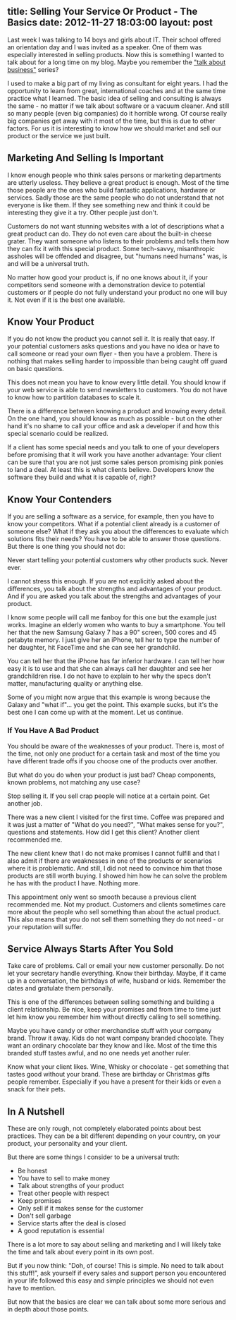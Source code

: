title: Selling Your Service Or Product - The Basics
date: 2012-11-27 18:03:00
layout: post
---
Last week I was talking to 14 boys and girls about IT. Their school offered an orientation day and I was invited as a speaker. One of them was especially interested in selling products. Now this is something I wanted to talk about for a long time on my blog. Maybe you remember the ["talk about business"][tab] series?
<!--MORE-->

I used to make a big part of my living as consultant for eight years. I had the opportunity to learn from great, international coaches and at the same time practice what I learned. The basic idea of selling and consulting is always the same - no matter if we talk about software or a vacuum cleaner. And still so many people (even big companies) do it horrible wrong. Of course really big companies get away with it most of the time, but this is due to other factors. For us it is interesting to know how we should market and sell our product or the service we just built.

## Marketing And Selling Is Important
I know enough people who think sales persons or marketing departments are utterly useless. They believe a great product is enough. Most of the time those people are the ones who build fantastic applications, hardware or services. Sadly those are the same people who do not understand that not everyone is like them. If they see something new and think it could be interesting they give it a try. Other people just don't.

Customers do not want stunning websites with a lot of descriptions what a great product can do. They do not even care about the built-in cheese grater. They want someone who listens to their problems and tells them how they can fix it with this special product. Some tech-savvy, misanthropic assholes will be offended and disagree, but "humans need humans" was, is and will be a universal truth.

No matter how good your product is, if no one knows about it, if your competitors send someone with a demonstration device to potential customers or if people do not fully understand your product no one will buy it. Not even if it is the best one available.

## Know Your Product
If you do not know the product you cannot sell it. It is really that easy. If your potential customers asks questions and you have no idea or have to call someone or read your own flyer - then you have a problem. There is nothing that makes selling harder to impossible than being caught off guard on basic questions.

This does not mean you have to know every little detail. You should know if your web service is able to send newsletters to customers. You do not have to know how to partition databases to scale it.

There is a difference between knowing a product and knowing every detail. On the one hand, you should know as much as possible - but on the other hand it's no shame to call your office and ask a developer if and how this special scenario could be realized. 

If a client has some special needs and you talk to one of your developers before promising that it will work you have another advantage: Your client can be sure that you are not just some sales person promising pink ponies to land a deal. At least this is what clients believe. Developers know the software they build and what it is capable of, right?

## Know Your Contenders
If you are selling a software as a service, for example, then you have to know your competitors. What if a potential client already is a customer of someone else? What if they ask you about the differences to evaluate which solutions fits their needs? You have to be able to answer those questions. But there is one thing you should not do:

Never start telling your potential customers why other products suck. Never ever.

I cannot stress this enough. If you are not explicitly asked about the differences, you talk about the strengths and advantages of your product. And if you are asked you talk about the strengths and advantages of your product.

I know some people will call me fanboy for this one but the example just works. Imagine an elderly women who wants to buy a smartphone. You tell her that the new Samsung Galaxy 7 has a 90" screen, 500 cores and 45 petabyte memory. 
I just give her an iPhone, tell her to type the number of her daughter, hit FaceTime and she can see her grandchild.

You can tell her that the iPhone has far inferior hardware. 
I can tell her how easy it is to use and that she can always call her daughter and see her grandchildren rise. I do not have to explain to her why the specs don't matter, manufacturing quality or anything else.

Some of you might now argue that this example is wrong because the Galaxy and "what if"… you get the point. This example sucks, but it's the best one I can come up with at the moment. Let us continue.

### If You Have A Bad Product
You should be aware of the weaknesses of your product.
There is, most of the time, not only one product for a certain task and most of the time you have different trade offs if you choose one of the products over another.

But what do you do when your product is just bad? Cheap components, known problems, not matching any use case?

Stop selling it. If you sell crap people will notice at a certain point. Get another job.

There was a new client I visited for the first time. Coffee was prepared and it was just a matter of "What do you need?", "What makes sense for you?", questions and statements. 
How did I get this client? Another client recommended me. 

The new client knew that I do not make promises I cannot fulfill and that I also admit if there are weaknesses in one of the products or scenarios where it is problematic. And still, I did not need to convince him that those products are still worth buying. I showed him how he can solve the problem he has with the product I have. Nothing more. 

This appointment only went so smooth because a previous client recommended me. Not my product. Customers and clients sometimes care more about the people who sell something than about the actual product. This also means that you do not sell them something they do not need - or your reputation will suffer.

## Service Always Starts After You Sold
Take care of problems. Call or email your new customer personally. Do not let your secretary handle everything. Know their birthday. Maybe, if it came up in a conversation, the birthdays of wife, husband or kids. Remember the dates and gratulate them personally.

This is one of the differences between selling something and building a client relationship. Be nice, keep your promises and from time to time just let him know you remember him without directly calling to sell something.

Maybe you have candy or other merchandise stuff with your company brand. Throw it away. Kids do not want company branded chocolate. They want an ordinary chocolate bar they know and like. Most of the time this branded stuff tastes awful, and no one needs yet another ruler.

Know what your client likes. Wine, Whisky or chocolate - get something that tastes good without your brand. These are birthday or Christmas gifts people remember. Especially if you have a present for their kids or even a snack for their pets. 

## In A Nutshell
These are only rough, not completely elaborated points about best practices. They can be a bit different depending on your country, on your product, your personality and your client.

But there are some things I consider to be a universal truth:

- Be honest
- You have to sell to make money
- Talk about strengths of your product
- Treat other people with respect
- Keep promises
- Only sell if it makes sense for the customer
- Don't sell garbage
- Service starts after the deal is closed
- A good reputation is essential

There is a lot more to say about selling and marketing and I will likely take the time and talk about every point in its own post.

But if you now think: "Doh, of course! This is simple. No need to talk about this stuff!", ask yourself if every sales and support person you encountered in your life followed this easy and simple principles we should not even have to mention.

But now that the basics are clear we can talk about some more serious and in depth about those points.

[tab]: /2012/5/time-to-talk-about-business/